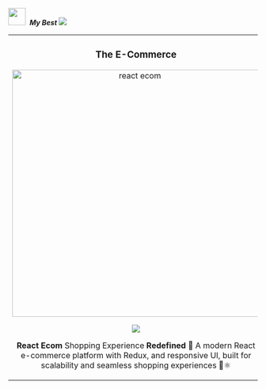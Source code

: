 

<img src="https://media.giphy.com/media/WUlplcMpOCEmTGBtBW/giphy.gif" width="35">&nbsp; ***My Best***
<img src="https://user-images.githubusercontent.com/73097560/115834477-dbab4500-a447-11eb-908a-139a6edaec5c.gif">

<table>
  <tr>
    <td width="50%">
      <h3 align="center">The E-Commerce</h3>
      <div align="center">
        <a href="https://github.com/rajann44/ecommerce-react" target="_blank">
          <img src="https://github.com/AAL1X/El_Molino-v1.0/blob/main/assets/images/logo.png" width="500" style="object-fit: cover;" alt="react ecom">
        </a>
        <p>
          <a href="https://github.com/rajann44/ecommerce-react" target="_blank">
            <img src="https://img.shields.io/badge/CÓDIGO-ff9?style=for-the-badge&logo=github&logoColor=black&color=blue">
          </a>
        </p>
        <p><strong>React Ecom</strong> Shopping Experience <strong>Redefined</strong> 🛒 A modern React e-commerce platform with Redux, and responsive UI, built for scalability and seamless shopping experiences 🚀⚛️</p>
      </div>
    </td>
  </tr>
</table>
